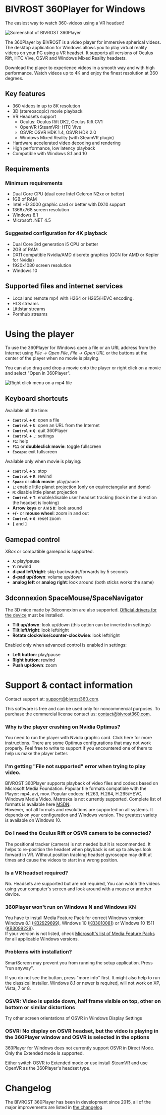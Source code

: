 BIVROST 360Player for Windows
=============================

The easiest way to watch 360-videos using a VR headset!

![Screenshot of BIVROST 360Player](Docs/360Player-movie.png)

The 360Player by BIVROST is a video player for immersive spherical videos. The desktop application for Windows allows you to play virtual reality videos on your PC using a VR headset. It supports all versions of Oculus Rift, HTC Vive, OSVR and Windows Mixed Reality headsets.

Download the player to experience videos in a smooth way and with high performance. Watch videos up to 4K and enjoy the finest resolution at 360 degrees.


Key features
------------

* 360 videos in up to 8K resolution
* 3D (stereoscopic) movie playback
* VR Headsets support
  * Oculus: Oculus Rift DK2, Oculus Rift CV1
  * OpenVR (SteamVR): HTC Vive
  * OSVR: OSVR HDK 1.4, OSVR HDK 2.0
  * Windows Mixed Reality (with SteamVR plugin)
* Hardware accelerated video decoding and rendering
* High performance, low latency playback
* Compatible with Windows 8.1 and 10


Requirements
------------

### Minimum requirements
* Dual Core CPU (dual core Intel Celeron N2xx or better)
* 1GB of RAM
* Intel HD 3000 graphic card or better with DX10 support
* 1366x768 screen resolution
* Windows 8.1
* Microsoft .NET 4.5


### Suggested configuration for 4K playback
* Dual Core 3rd generation i5 CPU or better
* 2GB of RAM
* DX11 compatible Nvidia/AMD discrete graphics (GCN for AMD or Kepler for Nvidia)
* 1920x1080 screen resolution
* Windows 10



Supported files and internet services
-------------------------------------
* Local and remote mp4 with H264 or H265/HEVC encoding.
* HLS streams
* Littlstar streams
* Pornhub streams


Using the player
================

To use the 360Player for Windows open a file or an URL address from the Internet using *File → Open File*, *File → Open URL* or the buttons at the center of the player when no movie is playing.

You can also drag and drop a movie onto the player or right click on a movie and select "Open in 360Player".

![Right click menu on a mp4 file](Docs/Rightclick-menu.png)

Keyboard shortcuts
------------------

Available all the time:

* **`Control` + `O`**: open a file
* **`Control` + `U`**: open an URL from the Internet
* **`Control` + `Q`**: quit 360Player
* **`Control` + `,`**: settings
* **`F1`**: help
* **`F11`** or **doubleclick movie**: toggle fullscreen
* **`Escape`**: exit fullscreen


Available only when movie is playing:

* **`Control` + `S`**: stop
* **`Control` + `R`**: rewind
* **`Space`** or **click movie**: play/pause
* **`L`**: enable little planet projection (only on equirectangular and dome)
* **`N`**: disable little planet projection
* **`Control` + `T`**: enable/disable user headset tracking (look in the direction the headset is looking)
* **Arrow keys** or **`A` `W` `S` `D`**: look around
* **`+`/`-`** or **mouse wheel**: zoom in and out
* **`Control` + `0`**: reset zoom
* **`[`** and **`]`**

Gamepad control
---------------

XBox or compatible gamepad is supported.

* **`A`**: play/pause
* **`Y`**: rewind
* **d-pad left/right**: skip backwards/forwards by 5 seconds
* **d-pad up/down**: volume up/down
* **analog left** or **analog right**: look around (both sticks works the same)


3dconnexion SpaceMouse/SpaceNavigator
-------------------------------------

The 3D mice made by 3dconnexion are also supported. 
[Official drivers for the device](http://www.3dconnexion.pl/service/drivers.html) must be installed.

* **Tilt up/down**: look up/down (this option can be inverted in settings)
* **Tilt left/right**: look left/right
* **Rotate clockwise/counter-clockwise**: look left/right

Enabled only when advanced control is enabled in settings:

* **Left button**: play/pause
* **Right button**: rewind
* **Push up/down**: zoom



Support & contact information
=============================

Contact support at: support@bivrost360.com.

This software is free and can be used only for noncommercial purposes. To purchase the commercial license contact us: contact@bivrost360.com.

### Why is the player crashing on Nvidia Optimus?
You need to run the player with Nvidia graphic card. Click here for more instructions. There are some Optimus configurations that may not work properly. Feel free to write to support if you encountered one of them to help us make the player better.

### I'm getting "File not supported" error when trying to play video.
BIVROST 360Player supports playback of video files and codecs based on Microsoft Media Foundation. Popular file formats compatible with the Player: mp4, avi, mov. Popular codecs: H.263, H.264, H.265/HEVC, Windows Media Video. Matroska is not currently supported. Complete list of formats is available here [MSDN][msdn-file-formats].  
 However, not all formats and resolutions are supported on all systems. It depends on your configuration and Windows version. The greatest variety is available on Windows 10.

[msdn-file-formats]: https://msdn.microsoft.com/pl-pl/library/windows/desktop/dd757927(v=vs.85).aspx

### Do I need the Oculus Rift or OSVR camera to be connected?
The positional tracker (camera) is not needed but it is recommended. It helps to re-position the headset when playback is set up to always look forward in VR. Without position tracking headset gyroscope may drift at times and cause the videos to start in a wrong position.

### Is a VR headset required?
No. Headsets are supported but are not required, You can watch the videos using your computer's screen and look around with a mouse or another device.

### 360Player won't run on Windows N and Windows KN
You have to install Media Feature Pack for correct Windows version: Windows 8.1 ([KB2929699][KB2929699]), Windows 10 ([KB3010081][KB3010081]) or Windows 10 1511 ([KB3099229][KB3099229]).  
If your version is not listed, check [Microsoft's list of Media Feature Packs][media-feature-pack-list] for all applicable Windows versions.

[KB2929699]: https://support.microsoft.com/en-us/kb/2929699
[KB3010081]: https://support.microsoft.com/en-us/kb/3010081
[KB3099229]: https://support.microsoft.com/en-us/kb/3099229
[media-feature-pack-list]: https://support.microsoft.com/en-us/help/3145500/media-feature-pack-list-for-windows-n-editions

### Problems with installation? 
SmartScreen may prevent you from running the setup application. 
Press "run anyway". 

If you do not see the button, press "more info" first. 
It might also help to run the classical installer. 
Windows 8.1 or newer is required, will not work on XP, Vista, 7 or 8.


### OSVR: Video is upside down, half frame visible on top, other on bottom or similar distortions

Try other screen orientations of OSVR in Windows Display Settings


### OSVR: No display on OSVR headset, but the video is playing in the 360Player window and OSVR is selected in the options

360Player for Windows does not currently support OSVR in Direct Mode.
Only the Extended mode is supported.

Either switch OSVR to Extended mode or use install SteamVR and use OpenVR as the 360Player's headset type.



Changelog
=========

The BIVROST 360Player has been in development since 2015, all of the major improvements are listed in [the changelog](CHANGELOG.md).
